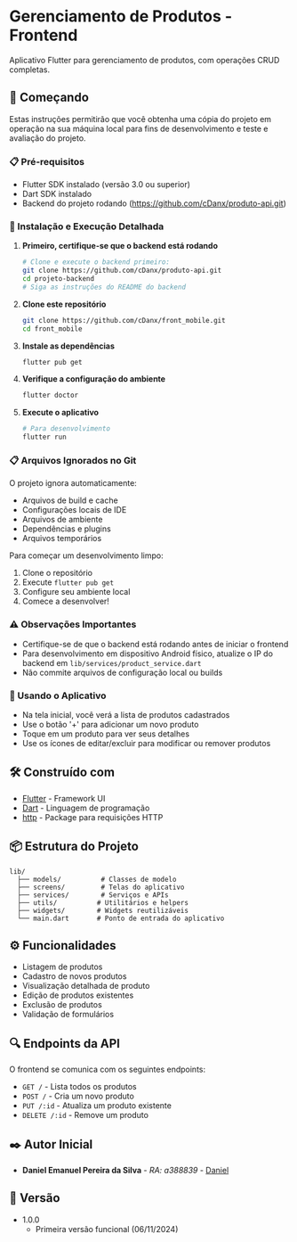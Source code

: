 # Gerenciamento de Produtos - Frontend

Aplicativo Flutter para gerenciamento de produtos, com operações CRUD completas.

## 🚀 Começando

Estas instruções permitirão que você obtenha uma cópia do projeto em operação na sua máquina local para fins de desenvolvimento e teste e avaliação do projeto.

### 📋 Pré-requisitos

* Flutter SDK instalado (versão 3.0 ou superior)
* Dart SDK instalado
* Backend do projeto rodando (https://github.com/cDanx/produto-api.git)


### 🔧 Instalação e Execução Detalhada

1. **Primeiro, certifique-se que o backend está rodando**
   ```bash
   # Clone e execute o backend primeiro:
   git clone https://github.com/cDanx/produto-api.git
   cd projeto-backend
   # Siga as instruções do README do backend
   ```

2. **Clone este repositório**
   ```bash
   git clone https://github.com/cDanx/front_mobile.git
   cd front_mobile
   ```

3. **Instale as dependências**
   ```bash
   flutter pub get
   ```

4. **Verifique a configuração do ambiente**
   ```bash
   flutter doctor
   ```

5. **Execute o aplicativo**
   ```bash
   # Para desenvolvimento
   flutter run
   ```

### 📋 Arquivos Ignorados no Git

O projeto ignora automaticamente:
* Arquivos de build e cache
* Configurações locais de IDE
* Arquivos de ambiente
* Dependências e plugins
* Arquivos temporários

Para começar um desenvolvimento limpo:
1. Clone o repositório
2. Execute `flutter pub get`
3. Configure seu ambiente local
4. Comece a desenvolver!

### ⚠️ Observações Importantes

* Certifique-se de que o backend está rodando antes de iniciar o frontend
* Para desenvolvimento em dispositivo Android físico, atualize o IP do backend em `lib/services/product_service.dart`
* Não commite arquivos de configuração local ou builds

### 📱 Usando o Aplicativo

* Na tela inicial, você verá a lista de produtos cadastrados
* Use o botão '+' para adicionar um novo produto
* Toque em um produto para ver seus detalhes
* Use os ícones de editar/excluir para modificar ou remover produtos

## 🛠️ Construído com

* [Flutter](https://flutter.dev/) - Framework UI
* [Dart](https://dart.dev/) - Linguagem de programação
* [http](https://pub.dev/packages/http) - Package para requisições HTTP

## 📦 Estrutura do Projeto

```
lib/
  ├── models/          # Classes de modelo
  ├── screens/         # Telas do aplicativo
  ├── services/        # Serviços e APIs
  ├── utils/          # Utilitários e helpers
  ├── widgets/        # Widgets reutilizáveis
  └── main.dart       # Ponto de entrada do aplicativo
```

## ⚙️ Funcionalidades

* Listagem de produtos
* Cadastro de novos produtos
* Visualização detalhada de produto
* Edição de produtos existentes
* Exclusão de produtos
* Validação de formulários

## 🔍 Endpoints da API

O frontend se comunica com os seguintes endpoints:

* `GET /` - Lista todos os produtos
* `POST /` - Cria um novo produto
* `PUT /:id` - Atualiza um produto existente
* `DELETE /:id` - Remove um produto

## ✒️ Autor Inicial

* **Daniel Emanuel Pereira da Silva** - *RA: a388839* - [Daniel](https://github.com/cDanx)

## 📱 Versão

* 1.0.0
    * Primeira versão funcional (06/11/2024) 
